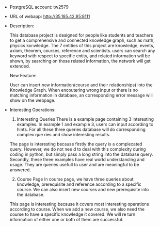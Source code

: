 - PostgreSQL account: tw2579

- URL of webapp: http://35.185.42.95:8111

- Description:

  This database project is designed for people like students and teachers to get a comprehensive 
  and connected knowledge graph, such as math, physics konwledge. The 7 entities of this project 
  are knowledge, events, axiom, theorem, courses, reference and scientists. users can search any 
  keyword with respect to specific entity, and related information will be shown, by searching on
  those related information, the network will get extended.
  
  New Feature:
  
  User can insert new information(course and their relationships) into the Knowledge Graph.
  When encoutering wrong input or there is no matching information in database, an corresponding 
  error message will show on the webpage.


- Interesting Operations:
 
  1. Interesting Queries
  There is a example page containing 3 interesting examples. In example 1 and example 3, users can 
  input according to hints. For all these three queries database will do corresponding complex que
  ries and show interesting results. 
  
  The page is interesting because firstly the query is a complecated query. However, we do not nee
  d to deal with this complexity during coding in python, but simply pass a long string into the 
  database query. Secondly, these three examples have real world understanding and usage. They are 
  queries usefull to user and are meaningful to be answered. 
  
  2. Course Page
  In course page, we have three queries about knowledge, prerequisite and reference according to a 
  specific course. We can also insert new courses and new prerequisite into the database. 
  
  This page is interesting because it covers most interesting operations according to course. When 
  we add a new course, we also need the course to have a specific knowledge it covered. We will re
  turn information of either one or both of them are successful. 
  

